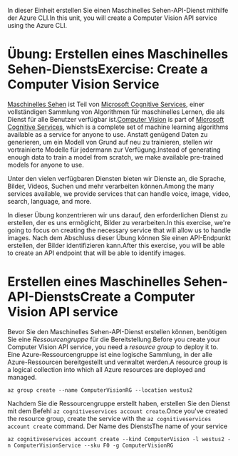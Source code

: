 <span data-ttu-id="f4627-101">In dieser Einheit erstellen Sie einen Maschinelles Sehen-API-Dienst mithilfe der Azure CLI.</span><span class="sxs-lookup"><span data-stu-id="f4627-101">In this unit, you will create a Computer Vision API service using the Azure CLI.</span></span>

# <a name="exercise-create-a-computer-vision-service"></a><span data-ttu-id="f4627-102">Übung: Erstellen eines Maschinelles Sehen-Diensts</span><span class="sxs-lookup"><span data-stu-id="f4627-102">Exercise: Create a Computer Vision Service</span></span>

<span data-ttu-id="f4627-103">[Maschinelles Sehen](/azure/cognitive-services/computer-vision/home) ist Teil von [Microsoft Cognitive Services](/azure/cognitive-services/welcome), einer vollständigen Sammlung von Algorithmen für maschinelles Lernen, die als Dienst für alle Benutzer verfügbar ist.</span><span class="sxs-lookup"><span data-stu-id="f4627-103">[Computer Vision](/azure/cognitive-services/computer-vision/home) is part of [Microsoft Cognitive Services](/azure/cognitive-services/welcome), which is a complete set of machine learning algorithms available as a service for anyone to use.</span></span> <span data-ttu-id="f4627-104">Anstatt genügend Daten zu generieren, um ein Modell von Grund auf neu zu trainieren, stellen wir vortrainierte Modelle für jedermann zur Verfügung.</span><span class="sxs-lookup"><span data-stu-id="f4627-104">Instead of generating enough data to train a model from scratch, we make available pre-trained models for anyone to use.</span></span>

<span data-ttu-id="f4627-105">Unter den vielen verfügbaren Diensten bieten wir Dienste an, die Sprache, Bilder, Videos, Suchen und mehr verarbeiten können.</span><span class="sxs-lookup"><span data-stu-id="f4627-105">Among the many services available, we provide services that can handle voice, image, video, search, language, and more.</span></span>

<span data-ttu-id="f4627-106">In dieser Übung konzentrieren wir uns darauf, den erforderlichen Dienst zu erstellen, der es uns ermöglicht, Bilder zu verarbeiten.</span><span class="sxs-lookup"><span data-stu-id="f4627-106">In this exercise, we're going to focus on creating the necessary service that will allow us to handle images.</span></span> <span data-ttu-id="f4627-107">Nach dem Abschluss dieser Übung können Sie einen API-Endpunkt erstellen, der Bilder identifizieren kann.</span><span class="sxs-lookup"><span data-stu-id="f4627-107">After this exercise, you will be able to create an API endpoint that will be able to identify images.</span></span>

# <a name="create-a-computer-vision-api-service"></a><span data-ttu-id="f4627-108">Erstellen eines Maschinelles Sehen-API-Diensts</span><span class="sxs-lookup"><span data-stu-id="f4627-108">Create a Computer Vision API service</span></span>

<span data-ttu-id="f4627-109">Bevor Sie den Maschinelles Sehen-API-Dienst erstellen können, benötigen Sie eine *Ressourcengruppe* für die Bereitstellung.</span><span class="sxs-lookup"><span data-stu-id="f4627-109">Before you create your Computer Vision API service, you need a *resource group* to deploy it to.</span></span> <span data-ttu-id="f4627-110">Eine Azure-Ressourcengruppe ist eine logische Sammlung, in der alle Azure-Ressourcen bereitgestellt und verwaltet werden.</span><span class="sxs-lookup"><span data-stu-id="f4627-110">A resource group is a logical collection into which all Azure resources are deployed and managed.</span></span>

```azurecli
az group create --name ComputerVisionRG --location westus2
```

<span data-ttu-id="f4627-111">Nachdem Sie die Ressourcengruppe erstellt haben, erstellen Sie den Dienst mit dem Befehl `az cognitiveservices account create`.</span><span class="sxs-lookup"><span data-stu-id="f4627-111">Once you've created the resource group, create the service with the `az cognitiveservices account create` command.</span></span> <span data-ttu-id="f4627-112">Der Name des Diensts</span><span class="sxs-lookup"><span data-stu-id="f4627-112">The name of your service</span></span> 

```azurecli
az cognitiveservices account create --kind ComputerVision -l westus2 -n ComputerVisionService --sku F0 -g ComputerVisionRG
```

